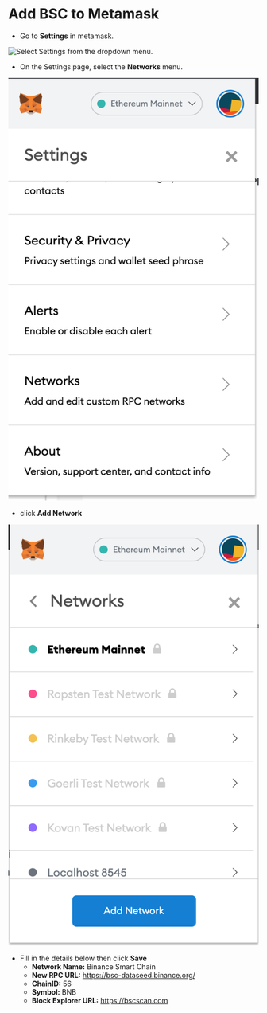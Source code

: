 # Add BSC to Metamask

* Go to **Settings** in metamask.

![Select Settings from the dropdown menu.](https://academy.binance.com/\_next/image?url=https%3A%2F%2Fimage.binance.vision%2Feditor-uploads%2F47eadf5a6e684e199f8b178dd8c0dc89.png\&w=3840\&q=75)

* On the Settings page, select the **Networks** menu.

![](<../../.gitbook/assets/image (54).png>)

* click **Add Network**

![](<../../.gitbook/assets/image (70).png>)

* Fill in the details below then click **Save**
  * **Network Name:** Binance Smart Chain
  * **New RPC URL:** https://bsc-dataseed.binance.org/
  * **ChainID:** 56
  * **Symbol:** BNB
  * **Block Explorer URL:** https://bscscan.com

#### &#x20;

